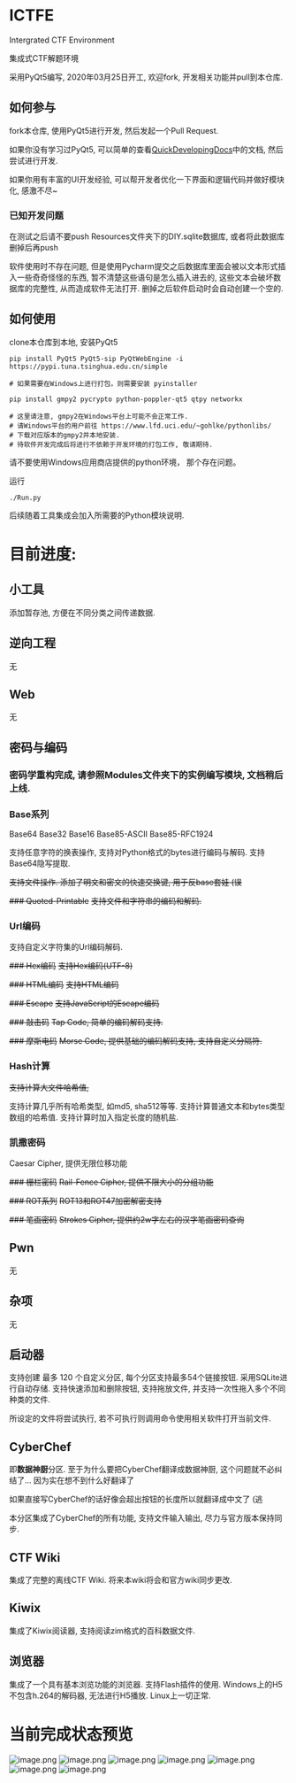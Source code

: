 # ICTFE
Intergrated CTF Environment

集成式CTF解题环境

采用PyQt5编写, 2020年03月25日开工, 欢迎fork, 开发相关功能并pull到本仓库.

## 如何参与

fork本仓库, 使用PyQt5进行开发, 然后发起一个Pull Request.

如果你没有学习过PyQt5, 可以简单的查看[QuickDevelopingDocs](QuickDevelopingDocs/0_ICTFE密码学插件开发指北.md)中的文档, 然后尝试进行开发.

如果你用有丰富的UI开发经验, 可以帮开发者优化一下界面和逻辑代码并做好模块化, 感激不尽~

### 已知开发问题

在测试之后请不要push Resources文件夹下的DIY.sqlite数据库, 或者将此数据库删掉后再push

软件使用时不存在问题, 但是使用Pycharm提交之后数据库里面会被以文本形式插入一些奇奇怪怪的东西,
暂不清楚这些语句是怎么插入进去的, 这些文本会破坏数据库的完整性, 从而造成软件无法打开.
删掉之后软件启动时会自动创建一个空的.

## 如何使用

clone本仓库到本地, 安装PyQt5

```
pip install PyQt5 PyQt5-sip PyQtWebEngine -i https://pypi.tuna.tsinghua.edu.cn/simple

# 如果需要在Windows上进行打包，则需要安装 pyinstaller

pip install gmpy2 pycrypto python-poppler-qt5 qtpy networkx

# 这里请注意, gmpy2在Windows平台上可能不会正常工作.
# 请Windows平台的用户前往 https://www.lfd.uci.edu/~gohlke/pythonlibs/
# 下载对应版本的gmpy2并本地安装.
# 待软件开发完成后将进行不依赖于开发环境的打包工作, 敬请期待.

```

请不要使用Windows应用商店提供的python环境， 那个存在问题。

运行

```
./Run.py
```

后续随着工具集成会加入所需要的Python模块说明.

# 目前进度:

## 小工具

添加暂存池, 方便在不同分类之间传递数据.

## 逆向工程

无

## Web

无

## 密码与编码

### 密码学重构完成, 请参照Modules文件夹下的实例编写模块, 文档稍后上线.

### Base系列
Base64 Base32 Base16 Base85-ASCII Base85-RFC1924

支持任意字符的换表操作, 支持对Python格式的bytes进行编码与解码. 支持Base64隐写提取.

~~支持文件操作. 添加了明文和密文的快速交换键, 用于反base套娃 (误~~

~~### Quoted-Printable~~
~~支持文件和字符串的编码和解码.~~

### Url编码
支持自定义字符集的Url编码解码.

~~### Hex编码~~
~~支持Hex编码(UTF-8)~~

~~### HTML编码~~
~~支持HTML编码~~

~~### Escape~~
~~支持JavaScript的Escape编码~~

~~### 敲击码~~
~~Tap Code, 简单的编码解码支持.~~

~~### 摩斯电码~~
~~Morse Code, 提供基础的编码解码支持, 支持自定义分隔符.~~

### Hash计算

~~支持计算大文件哈希值,~~

支持计算几乎所有哈希类型, 如md5, sha512等等.
支持计算普通文本和bytes类型数组的哈希值.
支持计算时加入指定长度的随机盐.

### 凯撒密码
Caesar Cipher, 提供无限位移功能

~~### 栅栏密码~~
~~Rail-Fence Cipher, 提供不限大小的分组功能~~

~~### ROT系列~~
~~ROT13和ROT47加密解密支持~~

~~### 笔画密码~~
~~Strokes Cipher, 提供约2w字左右的汉字笔画密码查询~~

## Pwn

无

## 杂项

无

## 启动器

支持创建 最多 120 个自定义分区, 每个分区支持最多54个链接按钮. 采用SQLite进行自动存储.
支持快速添加和删除按钮, 支持拖放文件, 并支持一次性拖入多个不同种类的文件.

所设定的文件将尝试执行, 若不可执行则调用命令使用相关软件打开当前文件.

## CyberChef

即**数据神厨**分区. 至于为什么要把CyberChef翻译成数据神厨, 这个问题就不必纠结了... 因为实在想不到什么好翻译了

如果直接写CyberChef的话好像会超出按钮的长度所以就翻译成中文了 (逃

本分区集成了CyberChef的所有功能, 支持文件输入输出, 尽力与官方版本保持同步.

## CTF Wiki

集成了完整的离线CTF Wiki. 将来本wiki将会和官方wiki同步更改.

## Kiwix

集成了Kiwix阅读器, 支持阅读zim格式的百科数据文件.

## 浏览器

集成了一个具有基本浏览功能的浏览器. 支持Flash插件的使用.
Windows上的H5不包含h.264的解码器, 无法进行H5播放. Linux上一切正常.

# 当前完成状态预览
![image.png](https://i.loli.net/2020/04/20/DYJ2dFvqcCpnj74.png)
![image.png](https://i.loli.net/2020/04/20/8JRqxuGfwtIvsOH.png)
![image.png](https://i.loli.net/2020/04/20/kTM4l5AC6JYasDQ.png)
![image.png](https://i.loli.net/2020/04/20/6gGrTaN9ZiPzu3K.png)
![image.png](https://i.loli.net/2020/04/20/f3RyghxNBS9TWmF.png)
![image.png](https://i.loli.net/2020/04/20/YXHvW4NSdFCsVBD.png)
![image.png](https://i.loli.net/2020/04/20/iw4vIoV5WdZg1Qb.png)

